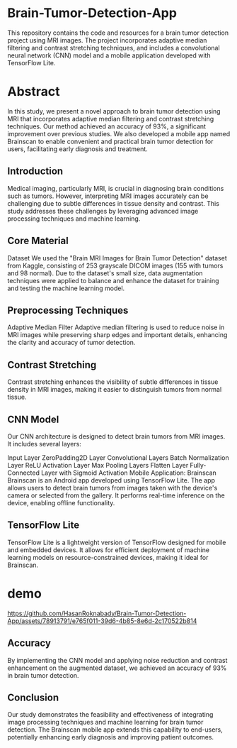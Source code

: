 # Brain-Tumor-Detection-App
This repository contains the code and resources for a brain tumor detection project using MRI images. The project incorporates adaptive median filtering and contrast stretching techniques, and includes a convolutional neural network (CNN) model and a mobile application developed with TensorFlow Lite.

# Abstract
In this study, we present a novel approach to brain tumor detection using MRI that incorporates adaptive median filtering and contrast stretching techniques. Our method achieved an accuracy of 93%, a significant improvement over previous studies. We also developed a mobile app named Brainscan to enable convenient and practical brain tumor detection for users, facilitating early diagnosis and treatment.

## Introduction
Medical imaging, particularly MRI, is crucial in diagnosing brain conditions such as tumors. However, interpreting MRI images accurately can be challenging due to subtle differences in tissue density and contrast. This study addresses these challenges by leveraging advanced image processing techniques and machine learning.

## Core Material
Dataset
We used the "Brain MRI Images for Brain Tumor Detection" dataset from Kaggle, consisting of 253 grayscale DICOM images (155 with tumors and 98 normal). Due to the dataset's small size, data augmentation techniques were applied to balance and enhance the dataset for training and testing the machine learning model.

## Preprocessing Techniques
Adaptive Median Filter
Adaptive median filtering is used to reduce noise in MRI images while preserving sharp edges and important details, enhancing the clarity and accuracy of tumor detection.

## Contrast Stretching
Contrast stretching enhances the visibility of subtle differences in tissue density in MRI images, making it easier to distinguish tumors from normal tissue.

## CNN Model
Our CNN architecture is designed to detect brain tumors from MRI images. It includes several layers:

Input Layer
ZeroPadding2D Layer
Convolutional Layers
Batch Normalization Layer
ReLU Activation Layer
Max Pooling Layers
Flatten Layer
Fully-Connected Layer with Sigmoid Activation
Mobile Application: Brainscan
Brainscan is an Android app developed using TensorFlow Lite. The app allows users to detect brain tumors from images taken with the device's camera or selected from the gallery. It performs real-time inference on the device, enabling offline functionality.

## TensorFlow Lite
TensorFlow Lite is a lightweight version of TensorFlow designed for mobile and embedded devices. It allows for efficient deployment of machine learning models on resource-constrained devices, making it ideal for Brainscan.

# demo


https://github.com/HasanRoknabady/Brain-Tumor-Detection-App/assets/78913791/e765f011-39d6-4b85-8e6d-2c170522b814



## Accuracy
By implementing the CNN model and applying noise reduction and contrast enhancement on the augmented dataset, we achieved an accuracy of 93% in brain tumor detection.

## Conclusion
Our study demonstrates the feasibility and effectiveness of integrating image processing techniques and machine learning for brain tumor detection. The Brainscan mobile app extends this capability to end-users, potentially enhancing early diagnosis and improving patient outcomes.

